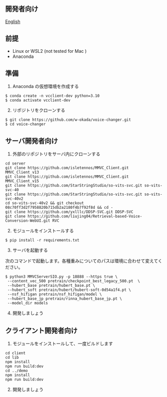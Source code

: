 ## 開発者向け

[English](/README_dev_en.md)

## 前提

- Linux or WSL2 (not tested for Mac )
- Anaconda

## 準備

1. Anaconda の仮想環境を作成する

```
$ conda create -n vcclient-dev python=3.10
$ conda activate vcclient-dev
```

2. リポジトリをクローンする

```
$ git clone https://github.com/w-okada/voice-changer.git
$ cd voice-changer
```

## サーバ開発者向け

1. 外部のリポジトリをサーバ内にクローンする

```
cd server
git clone https://github.com/isletennos/MMVC_Client.git MMVC_Client_v13
git clone https://github.com/isletennos/MMVC_Client.git MMVC_Client_v15
git clone https://github.com/StarStringStudio/so-vits-svc.git so-vits-svc-40
git clone https://github.com/StarStringStudio/so-vits-svc.git so-vits-svc-40v2
cd so-vits-svc-40v2 && git checkout 08c70ff3d2f7958820b715db2a2180f4b7f92f8d && cd -
git clone https://github.com/yxlllc/DDSP-SVC.git DDSP-SVC
git clone https://github.com/liujing04/Retrieval-based-Voice-Conversion-WebUI.git RVC
```

2. モジュールをインストールする

```
$ pip install -r requirements.txt
```

3. サーバを起動する

次のコマンドで起動します。各種重みについてのパスは環境に合わせて変えてください。

```
$ python3 MMVCServerSIO.py -p 18888 --https true \
 --content_vec_500 pretrain/checkpoint_best_legacy_500.pt  \
 --hubert_base pretrain/hubert_base.pt \
 --hubert_soft pretrain/hubert/hubert-soft-0d54a1f4.pt \
 --nsf_hifigan pretrain/nsf_hifigan/model \
 --hubert_base_jp pretrain/rinna_hubert_base_jp.pt \
 --model_dir models
```

4. 開発しましょう

## クライアント開発者向け

1. モジュールをインストールして、一度ビルドします

```
cd client
cd lib
npm install
npm run build:dev
cd ../demo
npm install
npm run build:dev
```

2. 開発しましょう
